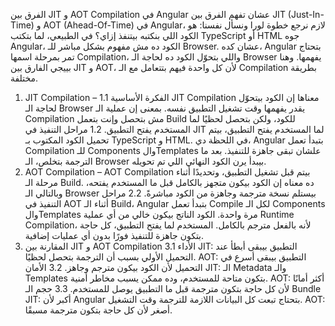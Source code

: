 الفرق بين JIT و AOT Compilation في Angular 
عشان تفهم الفرق بين JIT (Just-In-Time) و AOT (Ahead-Of-Time) في Angular، لازم نرجع خطوة لورا ونسأل نفسنا: هو الكود اللي بنكتبه بيتنفذ إزاي؟
في الطبيعي، لما بتكتب TypeScript أو HTML جوه Angular، الكود ده مش مفهوم بشكل مباشر للـ Browser. عشان كده، Angular بتحتاج تمر بمرحلة اسمها Compilation، واللي بتحوّل الكود ده لحاجة الـ Browser يفهمها. وهنا بييجي الفارق بين JIT و AOT، لأن كل واحدة فيهم بتتعامل مع الـ Compilation بطريقة مختلفة.
1. JIT Compilation – 
1.1 الفكرة الأساسية
JIT Compilation معناها إن الكود بيتحوّل لحاجة الـ Browser يقدر يفهمها وقت تشغيل التطبيق نفسه. بمعنى إن عملية الـ Compilation مش بتحصل وإنت بتعمل Build للكود، ولكن بتحصل لحظيًا لما المستخدم يفتح التطبيق.
1.2 مراحل التنفيذ في JIT
لما المستخدم يفتح التطبيق، بيتم تحميل الكود المكتوب بـ TypeScript و HTML.
في اللحظة دي، Angular بتبدأ تعمل Compilation للـ Components والTemplates علشان تبقى جاهزة للتنفيذ.
بعد ما الترجمة بتخلص، الـ Browser بيبدأ يرن الكود النهائي اللي تم تحويله.
2. AOT Compilation –
AOT Compilation بيتم قبل تشغيل التطبيق، وتحديدًا أثناء مرحلة الـ Build. ده معناه إن الكود بيكون متجهز بالكامل قبل ما المستخدم يفتحه، وبالتالي الـ Browser بيستلم نسخة مترجمة وجاهزة من الكود مباشرةً.
2.2 مراحل التنفيذ في AOT
أثناء الـ Build، Angular بتبدأ تعمل Compile لكل الـ Components والTemplates مرة واحدة.
الكود الناتج بيكون خالي من أي عملية Runtime Compilation، لأنه بالفعل مترجم بالكامل.
المستخدم لما يفتح التطبيق، كل حاجة بتكون جاهزة للتنفيذ فورًا بدون أي عمليات إضافية.
3. المقارنة بين JIT و AOT Compilation
3.1 الأداء
JIT: التطبيق بيبقى أبطأ عند التحميل الأولي بسبب أن الترجمة بتحصل لحظيًا.
AOT: التطبيق بيبقى أسرع في التحميل لأن الكود بيكون مترجم وجاهز.
3.2 الأمان
JIT: الـ Metadata والـ Templates بتكون متاحة للمستخدم، وده ممكن يسبب مخاطر أمنية.
AOT: أكثر أمانًا لأن كل حاجة بتكون مترجمة قبل ما التطبيق يوصل للمستخدم.
3.3 حجم الـ Bundle
JIT: أكبر لأن Angular بتحتاج تبعت كل البيانات اللازمة للترجمة وقت التشغيل.
AOT: أصغر لأن كل حاجة بتكون مترجمة مسبقًا.